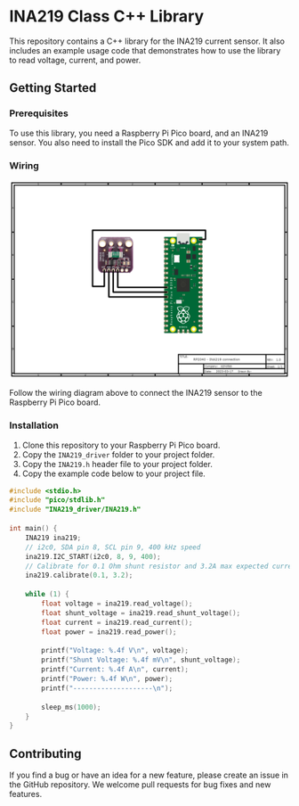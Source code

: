 # INA219 Class C++ Library

This repository contains a C++ library for the INA219 current sensor. It also includes an example usage code that demonstrates how to use the library to read voltage, current, and power.

## Getting Started

### Prerequisites

To use this library, you need a Raspberry Pi Pico board, and an INA219 sensor. 
You also need to install the Pico SDK and add it to your system path.

### Wiring

![INA219 Wiring Diagram](connection/Schematic_INA219_2023-03-17.png)

Follow the wiring diagram above to connect the INA219 sensor to the Raspberry Pi Pico board.

### Installation

1. Clone this repository to your Raspberry Pi Pico board.
2. Copy the `INA219_driver` folder to your project folder.
3. Copy the `INA219.h` header file to your project folder.
4. Copy the example code below to your project file.

```cpp
#include <stdio.h>
#include "pico/stdlib.h"
#include "INA219_driver/INA219.h"

int main() {
    INA219 ina219;
    // i2c0, SDA pin 8, SCL pin 9, 400 kHz speed
    ina219.I2C_START(i2c0, 8, 9, 400);
    // Calibrate for 0.1 Ohm shunt resistor and 3.2A max expected current
    ina219.calibrate(0.1, 3.2);

    while (1) {
        float voltage = ina219.read_voltage();
        float shunt_voltage = ina219.read_shunt_voltage();
        float current = ina219.read_current();
        float power = ina219.read_power();

        printf("Voltage: %.4f V\n", voltage);
        printf("Shunt Voltage: %.4f mV\n", shunt_voltage);
        printf("Current: %.4f A\n", current);
        printf("Power: %.4f W\n", power);
        printf("--------------------\n");

        sleep_ms(1000);
    }
}
```
## Contributing

If you find a bug or have an idea for a new feature, please create an issue in the GitHub repository. 
We welcome pull requests for bug fixes and new features.
